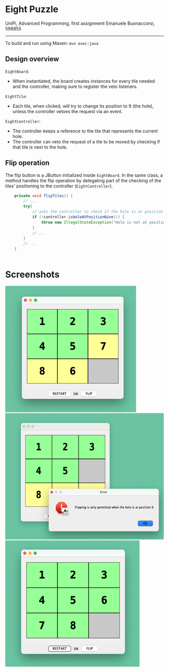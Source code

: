 
# Eight Puzzle
UniPi, Advanced Programming, first assignment
Emanuele Buonaccorsi, 598855

---

To build and run using Maven: `mvn exec:java`

## Design overview

`EightBoard`:
- When instantiated, the board creates instances for every tile needed and the controller, making sure to register the veto listeners.

`EightTile`:
- Each tile, when clicked, will try to change its position to 9 (the hole), unless the controller vetoes the request via an event.

`EightController`: 
- The controller keeps a reference to the tile that represents the current hole.
- The controller can veto the request of a tile to be moved by checking if that tile is next to the hole.


## Flip operation

The flip button is a JButton initialized inside `EightBoard`. In the same class, a method handles the flip operation by delegating part of the checking of the tiles' positioning to the controller (`EightController`).

```java
    private void flipTiles() {
        // ...
        try{
            // asks the controller to check if the hole is at position 9
            if (!controller.isHoleAtPositionNine()) {
                throw new IllegalStateException("Hole is not at position 9.");
            }
            // ...
        }
        // ...
    }
        
```



# Screenshots

<img src="./screenshots/1.png" alt="screenshot" height="400"/>
<img src="./screenshots/2.png" alt="screenshot" height="400"/>
<img src="./screenshots/3.png" alt="screenshot" height="400"/>
